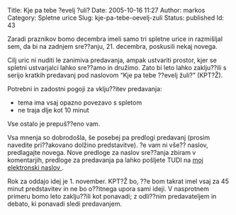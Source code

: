 Title: Kje pa tebe ?evelj ?uli?
Date: 2005-10-16 11:27
Author: markos
Category: Spletne urice
Slug: kje-pa-tebe-oevelj-zuli
Status: published
Id: 43

<div>
 <p>
  Zaradi praznikov bomo decembra imeli samo tri spletne urice in razmišljal sem, da bi na zadnjem sre??anju, 21. decembra, poskusili nekaj novega.
 </p>
 <p>
  Cilj uric ni nuditi le zanimiva predavanja, ampak ustvariti prostor, kjer se spletni ustvarjalci lahko sre??amo in družimo. Zato bi leto lahko zaklju??ili s serijo kratkih predavanj pod naslovom “Kje pa tebe ??evelj žuli?” (KPT?Ž).
 </p>
 <p>
  Potrebni in zadostni pogoji za vklju??itev predavanja:
 </p>
 <ul>
  <li>
   tema ima vsaj opazno povezavo s spletom
  </li>
  <li>
   ne traja dlje kot 10 minut
  </li>
 </ul>
 <p>
  Vse ostalo je prepuš??eno vam.
 </p>
 <p>
  Vsa mnenja so dobrodošla, še posebej pa predlogi predavanj (prosim navedite pri??akovano dolžino predstavitve). ?e vam ni vše?? naslov, predlagajte novega. Nove predloge za naslov sre??anja zbiram v komentarjih, predloge za predavanja pa lahko pošljete TUDI na
  <a href="http://markos.gaivo.net" title="Stran z naslovom">
   moj elektronski naslov
  </a>
  .
 </p>
 <p>
  Rok za oddajo idej je 1. november. KPT?Ž bo, ??e bom takrat imel vsaj za 45 minut predstavitev in ne bo o??itnega upora sami ideji. V nasprotnem primeru bomo leto zaklju??ili kot ponavadi; z odli??nim predavateljem in debato, ki ponavadi sledi predavanjem.
 </p>
</div>
